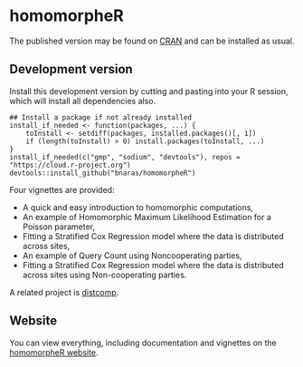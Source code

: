 homomorpheR
===========

The published version may be found on
[CRAN](https://cran.r-project.org/package=homomorpheR) and can be
installed as usual.

## Development version

Install this development version by cutting and pasting into your R
session, which will install all dependencies also.

```
## Install a package if not already installed
install_if_needed <- function(packages, ...) {
    toInstall <- setdiff(packages, installed.packages()[, 1])
    if (length(toInstall) > 0) install.packages(toInstall, ...)
}
install_if_needed(c("gmp", "sodium", "devtools"), repos = "https://cloud.r-project.org")
devtools::install_github("bnaras/homomorpheR")
```

Four vignettes are provided:

- A quick and easy introduction to homomorphic computations,
- An example of Homomorphic Maximum Likelihood Estimation for a Poisson
  parameter,
- Fitting a Stratified Cox Regression model where the data is
  distributed across sites,
- An example of Query Count using Noncooperating parties,
- Fitting a Stratified Cox Regression model where the data is
  distributed across sites using Non-cooperating parties.

A related project is [distcomp](https://cran.r-project.org/package=distcomp).

## Website

You can view everything, including documentation and vignettes on the
[homomorpheR website](https://bnaras.github.io/homomorpheR). 
